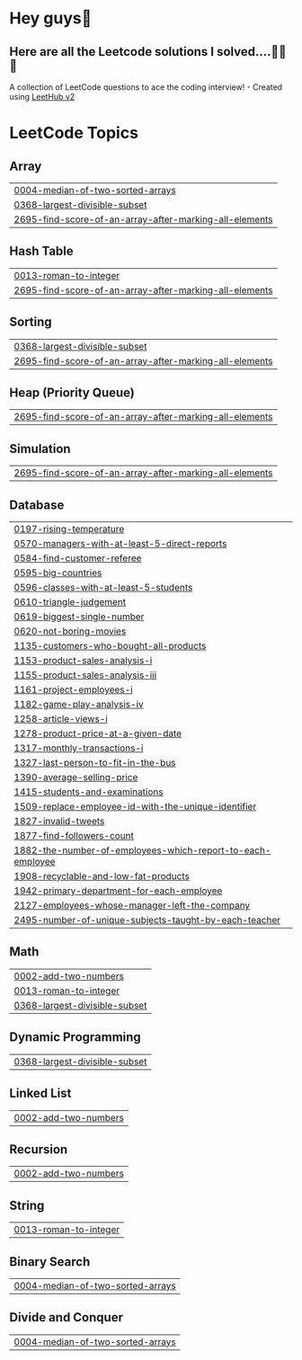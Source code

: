 # Hey guys👋
## Here are all the Leetcode solutions I solved....🚀🌟✨




A collection of LeetCode questions to ace the coding interview! - Created using [LeetHub v2](https://github.com/arunbhardwaj/LeetHub-2.0)
<!---LeetCode Topics Start-->
# LeetCode Topics
## Array
|  |
| ------- |
| [0004-median-of-two-sorted-arrays](https://github.com/Omsri674/LeetCode/tree/master/0004-median-of-two-sorted-arrays) |
| [0368-largest-divisible-subset](https://github.com/Omsri674/LeetCode/tree/master/0368-largest-divisible-subset) |
| [2695-find-score-of-an-array-after-marking-all-elements](https://github.com/Omsri674/LeetCode/tree/master/2695-find-score-of-an-array-after-marking-all-elements) |
## Hash Table
|  |
| ------- |
| [0013-roman-to-integer](https://github.com/Omsri674/LeetCode/tree/master/0013-roman-to-integer) |
| [2695-find-score-of-an-array-after-marking-all-elements](https://github.com/Omsri674/LeetCode/tree/master/2695-find-score-of-an-array-after-marking-all-elements) |
## Sorting
|  |
| ------- |
| [0368-largest-divisible-subset](https://github.com/Omsri674/LeetCode/tree/master/0368-largest-divisible-subset) |
| [2695-find-score-of-an-array-after-marking-all-elements](https://github.com/Omsri674/LeetCode/tree/master/2695-find-score-of-an-array-after-marking-all-elements) |
## Heap (Priority Queue)
|  |
| ------- |
| [2695-find-score-of-an-array-after-marking-all-elements](https://github.com/Omsri674/LeetCode/tree/master/2695-find-score-of-an-array-after-marking-all-elements) |
## Simulation
|  |
| ------- |
| [2695-find-score-of-an-array-after-marking-all-elements](https://github.com/Omsri674/LeetCode/tree/master/2695-find-score-of-an-array-after-marking-all-elements) |
## Database
|  |
| ------- |
| [0197-rising-temperature](https://github.com/Omsri674/LeetCode/tree/master/0197-rising-temperature) |
| [0570-managers-with-at-least-5-direct-reports](https://github.com/Omsri674/LeetCode/tree/master/0570-managers-with-at-least-5-direct-reports) |
| [0584-find-customer-referee](https://github.com/Omsri674/LeetCode/tree/master/0584-find-customer-referee) |
| [0595-big-countries](https://github.com/Omsri674/LeetCode/tree/master/0595-big-countries) |
| [0596-classes-with-at-least-5-students](https://github.com/Omsri674/LeetCode/tree/master/0596-classes-with-at-least-5-students) |
| [0610-triangle-judgement](https://github.com/Omsri674/LeetCode/tree/master/0610-triangle-judgement) |
| [0619-biggest-single-number](https://github.com/Omsri674/LeetCode/tree/master/0619-biggest-single-number) |
| [0620-not-boring-movies](https://github.com/Omsri674/LeetCode/tree/master/0620-not-boring-movies) |
| [1135-customers-who-bought-all-products](https://github.com/Omsri674/LeetCode/tree/master/1135-customers-who-bought-all-products) |
| [1153-product-sales-analysis-i](https://github.com/Omsri674/LeetCode/tree/master/1153-product-sales-analysis-i) |
| [1155-product-sales-analysis-iii](https://github.com/Omsri674/LeetCode/tree/master/1155-product-sales-analysis-iii) |
| [1161-project-employees-i](https://github.com/Omsri674/LeetCode/tree/master/1161-project-employees-i) |
| [1182-game-play-analysis-iv](https://github.com/Omsri674/LeetCode/tree/master/1182-game-play-analysis-iv) |
| [1258-article-views-i](https://github.com/Omsri674/LeetCode/tree/master/1258-article-views-i) |
| [1278-product-price-at-a-given-date](https://github.com/Omsri674/LeetCode/tree/master/1278-product-price-at-a-given-date) |
| [1317-monthly-transactions-i](https://github.com/Omsri674/LeetCode/tree/master/1317-monthly-transactions-i) |
| [1327-last-person-to-fit-in-the-bus](https://github.com/Omsri674/LeetCode/tree/master/1327-last-person-to-fit-in-the-bus) |
| [1390-average-selling-price](https://github.com/Omsri674/LeetCode/tree/master/1390-average-selling-price) |
| [1415-students-and-examinations](https://github.com/Omsri674/LeetCode/tree/master/1415-students-and-examinations) |
| [1509-replace-employee-id-with-the-unique-identifier](https://github.com/Omsri674/LeetCode/tree/master/1509-replace-employee-id-with-the-unique-identifier) |
| [1827-invalid-tweets](https://github.com/Omsri674/LeetCode/tree/master/1827-invalid-tweets) |
| [1877-find-followers-count](https://github.com/Omsri674/LeetCode/tree/master/1877-find-followers-count) |
| [1882-the-number-of-employees-which-report-to-each-employee](https://github.com/Omsri674/LeetCode/tree/master/1882-the-number-of-employees-which-report-to-each-employee) |
| [1908-recyclable-and-low-fat-products](https://github.com/Omsri674/LeetCode/tree/master/1908-recyclable-and-low-fat-products) |
| [1942-primary-department-for-each-employee](https://github.com/Omsri674/LeetCode/tree/master/1942-primary-department-for-each-employee) |
| [2127-employees-whose-manager-left-the-company](https://github.com/Omsri674/LeetCode/tree/master/2127-employees-whose-manager-left-the-company) |
| [2495-number-of-unique-subjects-taught-by-each-teacher](https://github.com/Omsri674/LeetCode/tree/master/2495-number-of-unique-subjects-taught-by-each-teacher) |
## Math
|  |
| ------- |
| [0002-add-two-numbers](https://github.com/Omsri674/LeetCode/tree/master/0002-add-two-numbers) |
| [0013-roman-to-integer](https://github.com/Omsri674/LeetCode/tree/master/0013-roman-to-integer) |
| [0368-largest-divisible-subset](https://github.com/Omsri674/LeetCode/tree/master/0368-largest-divisible-subset) |
## Dynamic Programming
|  |
| ------- |
| [0368-largest-divisible-subset](https://github.com/Omsri674/LeetCode/tree/master/0368-largest-divisible-subset) |
## Linked List
|  |
| ------- |
| [0002-add-two-numbers](https://github.com/Omsri674/LeetCode/tree/master/0002-add-two-numbers) |
## Recursion
|  |
| ------- |
| [0002-add-two-numbers](https://github.com/Omsri674/LeetCode/tree/master/0002-add-two-numbers) |
## String
|  |
| ------- |
| [0013-roman-to-integer](https://github.com/Omsri674/LeetCode/tree/master/0013-roman-to-integer) |
## Binary Search
|  |
| ------- |
| [0004-median-of-two-sorted-arrays](https://github.com/Omsri674/LeetCode/tree/master/0004-median-of-two-sorted-arrays) |
## Divide and Conquer
|  |
| ------- |
| [0004-median-of-two-sorted-arrays](https://github.com/Omsri674/LeetCode/tree/master/0004-median-of-two-sorted-arrays) |
<!---LeetCode Topics End-->
